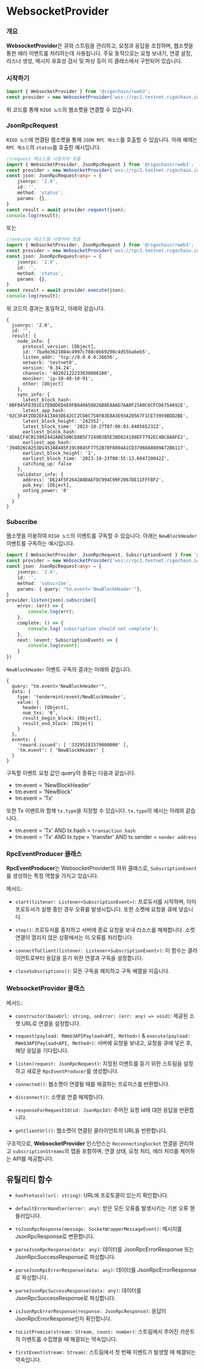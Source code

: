 # WebsocketProvider

### 개요
**WebsocketProvider**은 큐와 스트림을 관리하고, 요청과 응답을 조정하며, 웹소켓을 통한 에러 이벤트를 처리하는데 사용됩니다. 주요 동작으로는 요청 보내기, 연결 설정, 리스너 생성, 메시지 유효성 검사 및 파싱 등이 이 클래스에서 구현되어 있습니다.

### 시작하기
```Typescript
import { WebsocketProvider } from '@rigochain/rweb3';
const provider = new WebsocketProvider('wss://rpc1.testnet.rigochain.io');
```
위 코드를 통해 `RIGO 노드`의 웹소켓을 연결할 수 있습니다.

### JsonRpcRequest
`RIGO 노드`에 연결된 웹소켓을 통해 `JSON RPC 메소드`를 호출할 수 있습니다.
아래 예제는 `RPC 메소드`의 `status`를 호출한 예시입니다.
```Typescript
//request 메소드를 사용하여 호출
import { WebsocketProvider, JsonRpcRequest } from '@rigochain/rweb3';
const provider = new WebsocketProvider('wss://rpc1.testnet.rigochain.io');
const json: JsonRpcRequest<any> = {
    jsonrpc: '2.0',
    id: '',
    method: 'status',
    params: {},
}
const result = await provider.request(json);
console.log(result);
```
또는
```Typescript
//execute 메소드를 사용하여 호출
import { WebsocketProvider, JsonRpcRequest } from '@rigochain/rweb3';
const provider = new WebsocketProvider('wss://rpc1.testnet.rigochain.io');
const json: JsonRpcRequest<any> = {
    jsonrpc: '2.0',
    id: '',
    method: 'status',
    params: {},
}
const result = await provider.execute(json);
console.log(result);
```
위 코드의 결과는 동일하고, 아래와 같습니다.
```shell
{
  jsonrpc: '2.0',
  id: '',
  result: {
    node_info: {
      protocol_version: [Object],
      id: '7ba9e3621084c4997c788c0b69290c4d55ba6eb5',
      listen_addr: 'tcp://0.0.0.0:26656',
      network: 'testnet0',
      version: '0.34.24',
      channels: '40202122233038606100',
      moniker: 'ip-10-40-10-91',
      other: [Object]
    },
    sync_info: {
      latest_block_hash: '8BF045FD391E17EB8DED4E0FB840A50826B8EAA6D7AA0F25A0C6CFCD6754692E',
      latest_app_hash: '92C3F4F2DD2EFA13A93DE42CC2CD0C758FB3E8A3E93A20567F1CE73959BDD2BE',
      latest_block_height: '242552',
      latest_block_time: '2023-10-27T07:06:03.048565232Z',
      earliest_block_hash: '8DAECF4CB13892442ABE50BCD8B5F7249B3B5E38D824198EF7792EC4BC8A8FE2',
      earliest_app_hash: '394D26CA253D1453A8485F19C0845F7752B78F8804A1CD37968A8089A72B6117',
      earliest_block_height: '1',
      earliest_block_time: '2023-10-23T00:55:13.604720042Z',
      catching_up: false
    },
    validator_info: {
      address: 'DE24F5F2642A0DAEFDC994C99F2067DE11FFFBF2',
      pub_key: [Object],
      voting_power: '0'
    }
  }
}
```

### Subscribe
웹소켓을 이용하여 `RIGO 노드`의 이벤트를 구독할 수 있습니다. 아래는 `NewBlockHeader` 이벤트를 구독하는 예시입니다.

```Typescript
import { WebsocketProvider, JsonRpcRequest, SubscriptionEvent } from '@rigochain/rweb3';
const provider = new WebsocketProvider('wss://rpc1.testnet.rigochain.io');
const json: JsonRpcRequest<any> = {
    jsonrpc: '2.0',
    id: '',
    method: 'subscribe',
    params: { query: "tm.event='NewBlockHeader'"},
}
provider.listen(json).subscribe({
    error: (err) => {
        console.log(err);
    },
    complete: () => {
        console.log('subscription should not complete');
    },
    next: (event: SubscriptionEvent) => {
        console.log(event);
    }
})
```
`NewBlockHeader` 이벤트 구독의 결과는 아래와 같습니다.
```shell
{
  query: "tm.event='NewBlockHeader'",
  data: {
    type: 'tendermint/event/NewBlockHeader',
    value: {
      header: [Object],
      num_txs: '0',
      result_begin_block: [Object],
      result_end_block: [Object]
    }
  },
  events: {
    'reward.issued': [ '33295281579000000' ],
    'tm.event': [ 'NewBlockHeader' ]
  }
}
```
구독할 이벤트 요청 값인 query의 종류는 다음과 같습니다.
- tm.event = 'NewBlockHeader'
- tm.event = 'NewBlock'
- tm.event = 'Tx'

또한 Tx 이벤트와 함께 `tx.type`을 지정할 수 있습니다. `tx.type`의 예시는 아래와 같습니다.

- tm.event = 'Tx' AND tx.hash = `transaction hash`
- tm.event = 'Tx' AND tx.type = 'transfer' AND tx.sender = `sender address`


### RpcEventProducer 클래스

**RpcEventProducer**는 WebsocketProvider의 하위 클래스로, `SubscriptionEvent`를 생성하는 특정 역할을 가지고 있습니다.

메서드:

- `start(listener: Listener<SubscriptionEvent>)`: 프로듀서를 시작하며, 이미 프로듀서가 실행 중인 경우 오류를 발생시킵니다. 또한 소켓에 요청을 큐에 넣습니다.

- `stop()`: 프로듀서를 중지하고 서버에 종료 요청을 보내 리소스를 해제합니다. 소켓 연결이 열리지 않은 상황에서는 이 오류를 처리합니다.

- `connectToClient(listener: Listener<SubscriptionEvent>)`: 이 함수는 클라이언트로부터 응답을 듣기 위한 연결과 구독을 설정합니다.

- `closeSubscriptions()`: 모든 구독을 해지하고 구독 배열을 지웁니다.

### WebsocketProvider 클래스

메서드:

- `constructor(baseUrl: string, onError: (err: any) => void)`: 제공된 소켓 URL로 연결을 설정합니다.

- `request(payload: RWeb3APIPayload<API, Method>)` & `execute(payload: RWeb3APIPayload<API, Method>)`: 서버에 요청을 보내고, 요청을 큐에 넣은 후, 해당 응답을 기다립니다.

- `listen(request: JsonRpcRequest)`: 지정된 이벤트를 듣기 위한 스트림을 설정하고 새로운 `RpcEventProducer`를 생성합니다.

- `connected()`: 웹소켓이 연결될 때를 해결하는 프로미스를 반환합니다.

- `disconnect()`: 소켓을 연결 해제합니다.

- `responseForRequestId(id: JsonRpcId)`: 주어진 요청 id에 대한 응답을 반환합니다.

- `getClientUrl()`: 웹소켓이 연결된 클라이언트의 URL을 반환합니다.

구조적으로, **WebsocketProvider** 인스턴스는 `ReconnectingSocket` 연결을 관리하고 `subscriptionStreams`의 맵을 포함하며, 연결 상태, 요청 처리, 에러 처리를 제어하는 API를 제공합니다.

## 유틸리티 함수

- `hasProtocol(url: string)`: URL에 프로토콜이 있는지 확인합니다.

- `defaultErrorHandler(error: any)`: 받은 모든 오류를 발생시키는 기본 오류 핸들러입니다.

- `toJsonRpcResponse(message: SocketWrapperMessageEvent)`: 메시지를 JsonRpcResponse로 변환합니다.

- `parseJsonRpcResponse(data: any)`: 데이터를 JsonRpcErrorResponse 또는 JsonRpcSuccessResponse로 파싱합니다.

- `parseJsonRpcErrorResponse(data: any)`: 데이터를 JsonRpcErrorResponse로 파싱합니다.

- `parseJsonRpcSuccessResponse(data: any)`: 데이터를 JsonRpcSuccessResponse로 파싱합니다.

- `isJsonRpcErrorResponse(response: JsonRpcResponse)`: 응답이 JsonRpcErrorResponse인지 확인합니다.

- `toListPromise(stream: Stream, count: number)`: 스트림에서 주어진 카운트의 이벤트를 수집했을 때 해결되는 약속입니다.

- `firstEvent(stream: Stream)`: 스트림에서 첫 번째 이벤트가 발생할 때 해결되는 약속입니다.